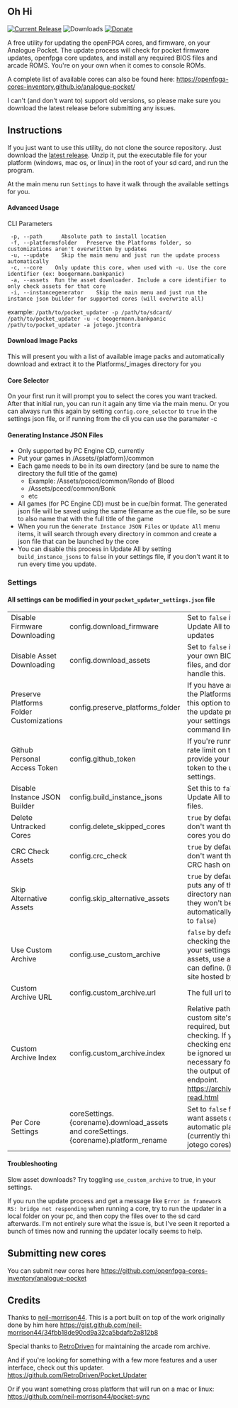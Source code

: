 ## Oh Hi ##
[![Current Release](https://img.shields.io/github/v/release/mattpannella/pocket-updater-utility?label=Current%20Release)](https://github.com/mattpannella/pocket-updater-utility/releases/latest) ![Downloads](https://img.shields.io/github/downloads/mattpannella/pocket-updater-utility/latest/total?label=Downloads)
[![Donate](https://img.shields.io/badge/Donate-PayPal-green.svg)](https://www.paypal.com/donate/?business=YEERX89E75HQ8&no_recurring=1&currency_code=USD)

A free utility for updating the openFPGA cores, and firmware, on your Analogue Pocket. 
The update process will check for pocket firmware updates, openfpga core updates, and install any required BIOS files and arcade ROMS. You're on your own when it comes to console ROMs. 


A complete list of available cores can also be found here: https://openfpga-cores-inventory.github.io/analogue-pocket/

I can't (and don't want to) support old versions, so please make sure you download the latest release before submitting any issues.

## Instructions ##
If you just want to use this utility, do not clone the source repository. Just
download the [latest release](https://github.com/mattpannella/pocket-updater-utility/releases/latest/). Unzip it, put the executable file for your platform (windows, mac os, or linux) in the root of your sd card, and run the program.

At the main menu run `Settings` to have it walk through the available settings for you.

#### Advanced Usage
CLI Parameters
```
 -p, --path      Absolute path to install location
 -f, --platformsfolder   Preserve the Platforms folder, so customizations aren't overwritten by updates
 -u, --update    Skip the main menu and just run the update process automatically
 -c, --core    Only update this core, when used with -u. Use the core identifier (ex: boogermann.bankpanic)
 -a, --assets  Run the asset downloader. Include a core identifier to only check assets for that core
 -i, --instancegenerator    Skip the main menu and just run the instance json builder for supported cores (will overwrite all)
```
example:
`
/path/to/pocket_updater -p /path/to/sdcard/
/path/to/pocket_updater -u -c boogermann.bankpanic
/path/to/pocket_updater -a jotego.jtcontra
`
#### Download Image Packs
This will present you with a list of available image packs and automatically download and extract it to the Platforms/_images directory for you

#### Core Selector
On your first run it will prompt you to select the cores you want tracked. After that initial run, you can run it again any time via the main menu. Or you can always run this again by setting `config.core_selector` to `true` in the settings json file, or if running from the cli you can use the paramater -c

#### Generating Instance JSON Files
 - Only supported by PC Engine CD, currently
 - Put your games in /Assets/{platform}/common
 - Each game needs to be in its own directory (and be sure to name the directory the full title of the game)
    - Example: /Assets/pcecd/common/Rondo of Blood
    - /Assets/pcecd/common/Bonk
    - etc
 - All games (for PC Engine CD) must be in cue/bin format. The generated json file will be saved using the same filename as the cue file, so be sure to also name that with the full title of the game
 - When you run the `Generate Instance JSON Files` or `Update All` menu items, it will search through every directory in common and create a json file that can be launched by the core
 - You can disable this process in Update All by setting `build_instance_jsons` to `false` in your settings file, if you don't want it to run every time you update.

### Settings
#### All settings can be modified in your `pocket_updater_settings.json` file

|                                          |                                  |                                                                                                                                                                                                      |
|------------------------------------------|----------------------------------|------------------------------------------------------------------------------------------------------------------------------------------------------------------------------------------------------|                                                                                                                      
| Disable Firmware Downloading             | config.download_firmware         | Set to `false` if you don't want Update All to check for firmware updates                                                                                                                              |
| Disable Asset Downloading                | config.download_assets           | Set to `false` if you'd like to supply your own BIOS and arcade rom files, and don't want Update All to handle this.                                                                                   |
| Preserve Platforms Folder Customizations | config.preserve_platforms_folder | If you have any customizations to the Platforms folder, you can use this option to preserve them during the update process. Set to `true` in your settings file, or use `-f` as a command line parameter |
| Github Personal Access Token             | config.github_token              | If you're running up against the rate limit on the github api, you can provide your personal access token to the updater via the settings.                                                           |
| Disable Instance JSON Builder            | config.build_instance_jsons      | Set this to `false` if you don't want Update All to build instance JSON files.
| Delete Untracked Cores           | config.delete_skipped_cores      | `true` by default. Set to `false` if you don't want the updater to remove cores you don't select to track  
| CRC Check Assets          | config.crc_check      | `true` by default. Set to `false` if you don't want the updater check the CRC hash on your asset files
| Skip Alternative Assets         | config.skip_alternative_assets      | `true` by default. If a core developer puts any of their rom asset files in a directory named `_alternatives` they won't be downloaded automatically (unless you set this to `false`)
| Use Custom Archive         | config.use_custom_archive      | `false` by default. Instead of checking the archive site defined in your settings to look for required assets, use a custom site that you can define. (by default this will be a site hosted by RetroDriven)
| Custom Archive URL         | config.custom_archive.url      | The full url to your custom site
| Custom Archive Index         | config.custom_archive.index      | Relative path to the index of your custom site's files. This is not required, but it's needed for CRC checking. If you have CRC checking enabled, the setting will be ignored unless this provides the necessary format. It must match the output of archive.org's json endpoint. https://archive.org/developers/md-read.html
| Per Core Settings                | coreSettings.{corename}.download_assets and coreSettings.{corename}.platform_rename                   | Set to `false` for any core you don't want assets downloaded for, or automatic platform renaming (currently this only applies to jotego cores)

#### Troubleshooting
Slow asset downloads? Try toggling `use_custom_archive` to true, in your settings.

If you run the update process and get a message like `Error in framework RS: bridge not responding` when running a core, try to run the updater in a local folder on your pc, and then copy the files over to the sd card afterwards. I'm not entirely sure what the issue is, but I've seen it reported a bunch of times now and running the updater locally seems to help.

## Submitting new cores ##
You can submit new cores here https://github.com/openfpga-cores-inventory/analogue-pocket

## Credits ##

Thanks to [neil-morrison44](https://github.com/neil-morrison44). This is a port built on top of the work originally done by him here https://gist.github.com/neil-morrison44/34fbb18de90cd9a32ca5bdafb2a812b8

Special thanks to [RetroDriven](https://github.com/RetroDriven/) for maintaining the arcade rom archive.

And if you're looking for something with a few more features and a user interface, check out this updater. https://github.com/RetroDriven/Pocket_Updater

Or if you want something cross platform that will run on a mac or linux: https://github.com/neil-morrison44/pocket-sync
